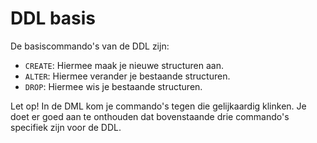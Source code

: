 # DDL basis

De basiscommando's van de DDL zijn:

* `CREATE`: Hiermee maak je nieuwe structuren aan.
* `ALTER`: Hiermee verander je bestaande structuren.
* `DROP`: Hiermee wis je bestaande structuren.

Let op! In de DML kom je commando's tegen die gelijkaardig klinken. Je doet er goed aan te onthouden dat bovenstaande drie commando's specifiek zijn voor de DDL.

